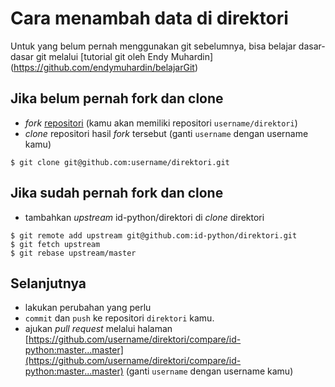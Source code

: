 # Cara menambah data di direktori

Untuk yang belum pernah menggunakan git sebelumnya, bisa belajar dasar-dasar git melalui [tutorial git oleh Endy Muhardin] (https://github.com/endymuhardin/belajarGit)

## Jika belum pernah fork dan clone

- _fork_ [repositori](https://github.com/id-python/direktori/fork) (kamu akan memiliki repositori `username/direktori`)
- _clone_ repositori hasil _fork_ tersebut (ganti `username` dengan username kamu)

```
$ git clone git@github.com:username/direktori.git
```

## Jika sudah pernah fork dan clone

- tambahkan _upstream_ id-python/direktori di _clone_ direktori

```
$ git remote add upstream git@github.com:id-python/direktori.git
$ git fetch upstream
$ git rebase upstream/master
```

## Selanjutnya

- lakukan perubahan yang perlu
- `commit` dan `push` ke repositori `direktori` kamu.
- ajukan _pull request_ melalui halaman [https://github.com/username/direktori/compare/id-python:master...master](https://github.com/username/direktori/compare/id-python:master...master) (ganti `username` dengan username kamu)
